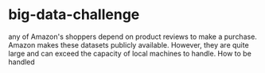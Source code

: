 # big-data-challenge
any of Amazon's shoppers depend on product reviews to make a purchase. Amazon makes these datasets publicly available. However, they are quite large and can exceed the capacity of local machines to handle. How to be handled
